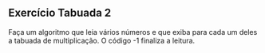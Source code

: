 ## Exercício Tabuada 2
Faça um algoritmo que leia vários números e que exiba para cada um deles a tabuada de multiplicação. O código -1 finaliza a leitura.